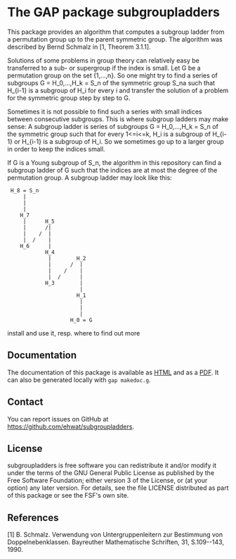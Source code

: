 # The GAP package subgroupladders

This package provides an algorithm that computes a subgroup ladder from a permutation group up to the parent symmetric group.
The algorithm was described by Bernd Schmalz in [1, Theorem 3.1.1].

Solutions of some problems in group theory can relatively easy be transferred to a sub- or supergroup if the index is small.
Let G be a permutation group on the set {1,...,n}.
So one might try to find a series of subgroups G = H_0,...,H_k = S_n of the symmetric group S_na such that H_{i-1} is a subgroup of H_i for every i and transfer the solution of a problem for the symmetric group step by step to G.

Sometimes it is not possible to find such a series with small indices between consecutive subgroups.
This is where subgroup ladders may make sense:
A subgroup ladder is series of subgroups G = H_0,...,H_k = S_n of the symmetric group such that for every 1<=i<=k, H_i is a subgroup of H_{i-1} or H_{i-1} is a subgroup of H_i.
So we sometimes go up to a larger group in order to keep the indices small.

If G is a Young subgroup of S_n, the algorithm in this repository can find a subgroup ladder of G such that the indices are at most the degree of the permutation group.
A subgroup ladder may look like this:

```text
 H_8 = S_n
     |
     |
     |
    H_7
     |      H_5
     |      /|
     |    /  |
     |  /    |
    H_6      |
            H_4
             |        H_2
             |      /  |
             |    /    |
             |  /      |
            H_3        |
                       |
                      H_1
                       |
                       |
                       |
                    H_0 = G
```


install and use it, resp. where to find out more

## Documentation

The documentation of this package is available as [HTML](https://hrnz.li/subgroupladders) and as a [PDF](https://hrnz.li/subgroupladders/manual.pdf).
It can also be generated locally with `gap makedoc.g`.

## Contact

You can report issues on GitHub at <https://github.com/ehwat/subgroupladders>.


## License

subgroupladders is free software you can redistribute it and/or modify it under
the terms of the GNU General Public License as published by the Free Software
Foundation; either version 3 of the License, or (at your option) any later
version. For details, see the file LICENSE distributed as part of this package
or see the FSF's own site.

## References

[1] B. Schmalz. Verwendung von Untergruppenleitern zur Bestimmung von Doppelnebenklassen. Bayreuther Mathematische Schriften, 31, S.109--143, 1990.
